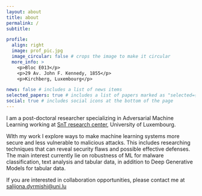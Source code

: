 ```yaml
---
layout: about
title: about
permalink: /
subtitle: 

profile:
  align: right
  image: prof_pic.jpg
  image_circular: false # crops the image to make it circular
  more_info: >
    <p>Bloc E013</p>
    <p>29 Av. John F. Kennedy, 1855</p>
    <p>Kirchberg, Luxembourg</p>

news: false # includes a list of news items
selected_papers: true # includes a list of papers marked as "selected={true}"
social: true # includes social icons at the bottom of the page
---
```


I am a post-doctoral researcher specializing in Adversarial Machine Learning working at [SnT research center](https://www.uni.lu/snt-en/), University of Luxembourg.  

WIth my work I explore ways to make machine learning systems more secure and less vulnerable to malicious attacks. This includes researching techniques that can reveal security flaws and possible effective defenses. The main interest currently lie on robustness of ML for malware classification, text analysis and tabular data, in addition to Deep Generative Models for tabular data. 

If you are interested in collaboration opportunities, please contact me at salijona.dyrmishi@uni.lu

